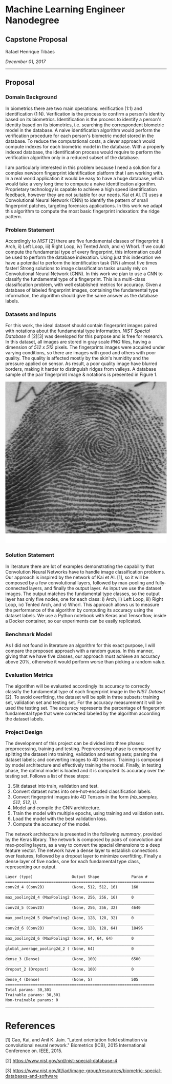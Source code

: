 # Machine Learning Engineer Nanodegree

## Capstone Proposal

Rafael Henrique Tibães

_December 01, 2017_

---

## Proposal

### Domain Background

In biometrics there are two main operations: verification (1:1) and identification (1:N). Verification is the process to confirm a person's identity based on its biometrics. Identification is the process to identify a person's identity based on its biometrics, i.e. searching the correspondent biometric model in the database. A naive identification algorithm would perform the verification procedure for each person's biometric model stored in the database. To reduce the computational costs, a clever approach would compute indexes for each biometric model in the database. With a properly indexed database, the identification process would require to perform the verification algorithm only in a reduced subset of the database.

I am particularly interested in this problem because I need a solution for a complex newborn fingerprint identification platform that I am working with. In a real world application it would be easy to have a huge database, which would take a very long time to compute a naive identification algorithm. Proprietary technology is capable to achieve a high speed identification feedback, however they are not suitable for our needs. Kai et Al. [1] uses a Convolutional Neural Network (CNN) to identify the pattern of small fingerprint patches, targeting forensics applications. In this work we adapt this algorithm to compute the most basic fingerprint indexation: the ridge pattern.

### Problem Statement

Accordingly to _NIST_ [2] there are five fundamental classes of fingerprint: i) Arch, ii) Left Loop, iii) Right Loop, iv) Tented Arch, and v) Whorl. If we could compute the fundamental type of every fingerprint, this information could be used to perform the database indexation. Using just this indexation we have a potential to perform the identification task (1:N) almost five times faster! Strong solutions to image classification tasks usually rely on Convolutional Neural Network (CNN). In this work we plan to use a CNN to classify the fundamental type of a fingerprint. This is a multi-class classification problem, with well established metrics for accuracy. Given a database of labeled fingerprint images, containing the fundamental type information, the algorithm should give the same answer as the database labels.

### Datasets and Inputs

For this work, the ideal dataset should contain fingerprint images paired with notations about the fundamental type information. _NIST Special Database 4_ [2][3] was developed for this purpose and is free for research. In this dataset, all images are stored in gray scale _PNG_ files, having a dimension of _512 x 512_ pixels. The fingerprints images were acquired under varying conditions, so there are images with good and others with poor quality. The quality is affected mostly by the skin's humidity and the pressure applied on sensor. As result, a poor quality image have blurred borders, making it harder to distinguish ridges from valleys. A database sample of the pair fingerprint image & notations is presented in Figure 1.

![Fingerprint sample image. Labels: "Gender: M Class: W History: f0001_01.pct W a0591.pct".](img/fingerprint.png)

### Solution Statement

In literature there are lot of examples demonstrating the capability that Convolution Neural Networks have to handle image classification problems. Our approach is inspired by the network of Kai et Al. [1], so it will be composed by a few convolutional layers, followed by max-pooling and fully-connected layers, and finally the output layer. As input we use the dataset images. The output matches the fundamental type classes, so the output layer has only five nodes, one for each class: i) Arch, ii) Left Loop, iii) Right Loop, iv) Tented Arch, and v) Whorl. This approach allows us to measure the performance of the algorithm by computing its accuracy using the dataset labels. We use a Python notebook with Keras and Tensorflow, inside a Docker container, so our experiments can be easily replicated.

### Benchmark Model

As I did not found in literature an algorithm for this exact purpose, I will compare the proposed approach with a random guess. In this manner, giving that we have five classes, our approach must achieve an accuracy above 20%, otherwise it would perform worse than picking a random value.

### Evaluation Metrics

The algorithm will be evaluated accordingly its accuracy to correctly classify the fundamental type of each fingerprint image in the _NIST Dataset_ [2]. To avoid overfitting, the dataset will be split in three subsets: training set, validation set and testing set. For the accuracy measurement it will be used the testing set. The accuracy represents the percentage of fingerprint fundamental type that were corrected labeled by the algorithm according the dataset labels.

### Project Design

The development of this project can be divided into three phases: preprocessing, training and testing. Preprocessing phase is composed by splitting the dataset into training, validation and testing sets; parsing the dataset labels; and converting images to 4D tensors. Training is composed by model architecture and effectively training the model. Finally, in testing phase, the optimal model is loaded and it is computed its accuracy over the testing set. Follows a list of these steps:

1. Slit dataset into train, validation and test.
2. Convert dataset notes into one-hot-encoded classification labels.
3. Convert fingerprint images into 4D Tensors in the form _(nb_samples, 512, 512, 1)_.
4. Model and compile the CNN architecture.
5. Train the model with multiple epochs, using training and validation sets.
6. Load the model with the best validation loss.
7. Compute the accuracy of the model.

The network architecture is presented in the following _summary_, provided by the Keras library. The network is composed by pairs of convolution and max-pooling layers, as a way to convert the spacial dimensions to a deep feature vector. The network have a dense layer to establish connections over features, followed by a dropout layer to minimize overfitting. Finally a dense layer of five nodes, one for each fundamental type class, representing our output.

```
Layer (type)                 Output Shape              Param #   
=================================================================
conv2d_4 (Conv2D)            (None, 512, 512, 16)      160       
_________________________________________________________________
max_pooling2d_4 (MaxPooling2 (None, 256, 256, 16)      0         
_________________________________________________________________
conv2d_5 (Conv2D)            (None, 256, 256, 32)      4640      
_________________________________________________________________
max_pooling2d_5 (MaxPooling2 (None, 128, 128, 32)      0         
_________________________________________________________________
conv2d_6 (Conv2D)            (None, 128, 128, 64)      18496     
_________________________________________________________________
max_pooling2d_6 (MaxPooling2 (None, 64, 64, 64)        0         
_________________________________________________________________
global_average_pooling2d_2 ( (None, 64)                0         
_________________________________________________________________
dense_3 (Dense)              (None, 100)               6500      
_________________________________________________________________
dropout_2 (Dropout)          (None, 100)               0         
_________________________________________________________________
dense_4 (Dense)              (None, 5)                 505       
=================================================================
Total params: 30,301
Trainable params: 30,301
Non-trainable params: 0
_________________________________________________________________
```

# References

[1] Cao, Kai, and Anil K. Jain. "Latent orientation field estimation via convolutional neural network." Biometrics (ICB), 2015 International Conference on. IEEE, 2015.

[2] https://www.nist.gov/srd/nist-special-database-4

[3] https://www.nist.gov/itl/iad/image-group/resources/biometric-special-databases-and-software